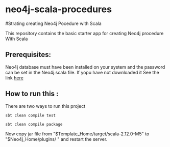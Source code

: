 # neo4j-scala-procedures

#Strating creating Neo4j Pocedure with Scala

This repository contains the basic starter app for creating Neo4j procedure With Scala

## Prerequisites:

Neo4j database must have been installed on your system and the password can be set in the Neo4j.scala file. If yopu have not downloaded it See the link [here](https://neo4j.com/download/)

## How to run this :

There are two ways to run this project 
  
    sbt clean compile test

    sbt clean compile package

Now copy jar file from "$Template_Home/target/scala-2.12.0-M5" to "$Neo4j_Home/plugins/ " and restart the server.


